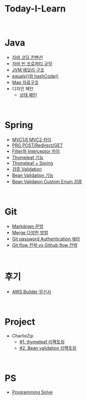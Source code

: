 # Today-I-Learn
<br>

# Java
* [자바 코딩 컨벤션](Java/코딩컨벤션.md)
* [자바 빈 프로퍼티 규약](Java/JavaBean.md)
* [JVM 메모리 구조](Java/JVM메모리구조.md)
* [equals()와 hashCode()](Java/equals()메서드.md)
* [Map 자료구조](Java/Map.md)
* 디자인 패턴
  * [상태 패턴](Java/상태패턴.md)
  
<br>

# Spring
* [MVC1과 MVC2 차이](Spring/mvc1,2패턴.md)
* [PRG POST/Redirect/GET](Spring/PRGpattern.md)
* [Filter와 Interceptor 차이](Spring/Filter와Interceptor.md)
* [Thymeleaf 기능](Spring/Thymeleaf.md)
* [Thymeleaf + Spring](Spring/Thymeleaf_Spring.md)
* [검증 Validation](Spring/Validation.md)
* [Bean Validation 기능](Spring/Bean%20Validation%20기능.md)
* [Bean Validaion Custom Enum 검증](Spring/Bean%20Validation%20Custom%20Enum.md)

<br>

# Git
* [Markdown 문법](/Git/Markdown_문법.md)
* [Merge 다양한 방법](/Git/Merge.md)
* [Git password Authentication 에러](/Git/Token.md)
* [Git flow 전략 vs Github flow 전략](/Git/Git-flow.md)

<br>

# 후기
* [AWS Builder 무신사](/후기/AWSBuilder무신사.md)

<br>

# Project
* CharlieZip
  * [#1. thymeleaf 리팩토링](/Project/CharlieZip/thymeleaf_refactoring.md)
  * [#2. Bean validation 리팩토링](/Project/CharlieZip/validation_refactoring.md)

<br>

# PS
* [Programming Solve](PS/문제리스트.md)

<br>